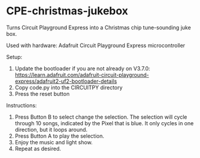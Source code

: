 # CPE-christmas-jukebox
Turns Circuit Playground Express into a Christmas chip tune-sounding juke box.

Used with hardware: Adafruit Circuit Playground Express microcontroller

Setup:
1. Update the bootloader if you are not already on V3.7.0: https://learn.adafruit.com/adafruit-circuit-playground-express/adafruit2-uf2-bootloader-details
2. Copy code.py into the CIRCUITPY directory
3. Press the reset button

Instructions:
1. Press Button B to select change the selection. The selection will cycle through 10 songs, indicated by the Pixel that is blue. It only cycles in one direction, but it loops around.
2. Press Button A to play the selection.
3. Enjoy the music and light show.
4. Repeat as desired. 
